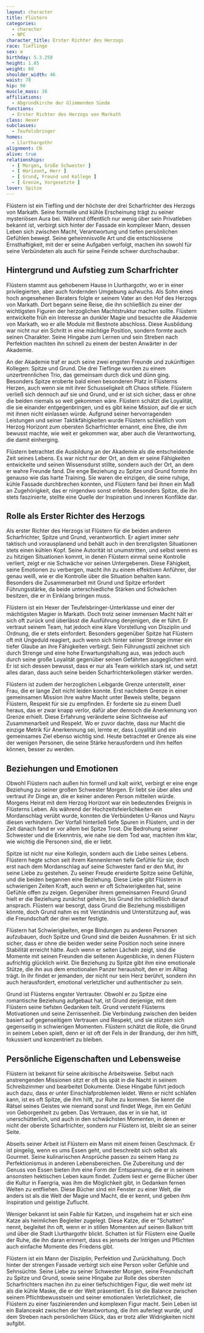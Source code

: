 ```yaml
---
layout: character
title: Flüstern
categories:
  - character
  - NPC
character_title: Erster Richter des Herzogs
race: Tieflinge
sex: m
birthday: 5.3.258
height: 1.85
weight: 80
shoulder_width: 46
waist: 78
hip: 90
muscle_mass: 38
affiliations:
  - Abgrundkirche der Glimmenden Sünde
functions:
  - Erster Richter des Herzogs von Markath
class: Hexer
subclasses:
  - Teufelsbringer
homes:
  - Llurthargothr
alignment: CN
alive: true
relationships:
  - [ Morgen, Große Schwester ]
  - [ Horizont, Herr ]
  - [ Grund, Freund und Kollege ]
  - [ Grenze, Vorgesetzte ]
lover: Spitze
---
```


Flüstern ist ein Tiefling und der höchste der drei Scharfrichter des Herzogs von Markath. Seine formelle und kühle
Erscheinung trägt zu seiner mysteriösen Aura bei. Während öffentlich nur wenig über sein Privatleben bekannt ist,
verbirgt sich hinter der Fassade ein komplexer Mann, dessen Leben sich zwischen Macht, Verantwortung und tiefen
persönlichen Gefühlen bewegt. Seine geheimnisvolle Art und die entschlossene Ernsthaftigkeit, mit der er seine Aufgaben
verfolgt, machen ihn sowohl für seine Verbündeten als auch für seine Feinde schwer durchschaubar.

<!--more-->

## Hintergrund und Aufstieg zum Scharfrichter

Flüstern stammt aus gehobenem Hause in Llurthargothr, wo er in einer privilegierten, aber auch fordernden Umgebung
aufwuchs. Als Sohn eines hoch angesehenen Beraters folgte er seinem Vater an den Hof des Herzogs von Markath. Dort
begann seine Reise, die ihn schließlich zu einer der wichtigsten Figuren der herzoglichen Machtstruktur machen sollte.
Flüstern entwickelte früh ein Interesse an dunkler Magie und besuchte die Akademie von Markath, wo er alle Module mit
Bestnote abschloss. Diese Ausbildung war nicht nur ein Schritt in eine mächtige Position, sondern formte auch seinen
Charakter. Seine Hingabe zum Lernen und sein Streben nach Perfektion machten ihn schnell zu einem der besten Anwärter in
der Akademie.

An der Akademie traf er auch seine zwei engsten Freunde und zukünftigen Kollegen: Spitze und Grund. Die drei Tieflinge
wurden zu einem unzertrennlichen Trio, das gemeinsam durch dick und dünn ging. Besonders Spitze eroberte bald einen
besonderen Platz in Flüsterns Herzen, auch wenn sie mit ihrer Schusseligkeit oft Chaos stiftete. Flüstern verließ sich
dennoch auf sie und Grund, und er ist sich sicher, dass er ohne die beiden niemals so weit gekommen wäre. Flüstern
schätzt die Loyalität, die sie einander entgegenbringen, und es gibt keine Mission, auf die er sich mit ihnen nicht
einlassen würde. Aufgrund seiner hervorragenden Leistungen und seiner Taktikfähigkeiten wurde Flüstern schließlich vom
Herzog Horizont zum obersten Scharfrichter ernannt, eine Ehre, die ihm bewusst machte, wie weit er gekommen war, aber
auch die Verantwortung, die damit einherging.

Flüstern betrachtet die Ausbildung an der Akademie als die entscheidende Zeit seines Lebens. Es war nicht nur der Ort,
an dem er seine Fähigkeiten entwickelte und seinen Wissensdurst stillte, sondern auch der Ort, an dem er wahre Freunde
fand. Die enge Beziehung zu Spitze und Grund formte ihn genauso wie das harte Training. Sie waren die einzigen, die
seine ruhige, kühle Fassade durchbrechen konnten, und Flüstern fand bei ihnen ein Maß an Zugehörigkeit, das er nirgendwo
sonst erlebte. Besonders Spitze, die ihn stets faszinierte, stellte eine Quelle der Inspiration und inneren Konflikte
dar.

## Rolle als Erster Richter des Herzogs

Als erster Richter des Herzogs ist Flüstern für die beiden anderen Scharfrichter, Spitze und Grund, verantwortlich. Er
agiert immer sehr taktisch und vorausplanend und behält auch in den brenzligsten Situationen stets einen kühlen Kopf.
Seine Autorität ist unumstritten, und selbst wenn es zu hitzigen Situationen kommt, in denen Flüstern einmal seine
Kontrolle verliert, zeigt er nie Schwäche vor seinen Untergebenen. Diese Fähigkeit, seine Emotionen zu verbergen, macht
ihn zu einem effektiven Anführer, der genau weiß, wie er die Kontrolle über die Situation behalten kann. Besonders die
Zusammenarbeit mit Grund und Spitze erfordert Führungsstärke, da beide unterschiedliche Stärken und Schwächen besitzen,
die er in Einklang bringen muss.

Flüstern ist ein Hexer der Teufelsbringer-Unterklasse und einer der mächtigsten Magier in Markath. Doch trotz seiner
immensen Macht hält er sich oft zurück und überlässt die Ausführung denjenigen, die er führt. Er vertraut seinem Team,
hat jedoch eine klare Vorstellung von Disziplin und Ordnung, die er stets einfordert. Besonders gegenüber Spitze hat
Flüstern oft mit Ungeduld reagiert, auch wenn sich hinter seiner Strenge immer ein tiefer Glaube an ihre Fähigkeiten
verbirgt. Sein Führungsstil zeichnet sich durch Strenge und eine hohe Erwartungshaltung aus, was jedoch auch durch seine
große Loyalität gegenüber seinen Gefährten ausgeglichen wird. Er ist sich dessen bewusst, dass er nur als Team wirklich
stark ist, und setzt alles daran, dass auch seine beiden Scharfrichterkollegen stärker werden.

Flüstern ist zudem der herzoglichen Leibgarde Grenze unterstellt, einer Frau, die er lange Zeit nicht leiden konnte.
Erst nachdem Grenze in einer gemeinsamen Mission ihre wahre Macht unter Beweis stellte, begann Flüstern, Respekt für sie
zu empfinden. Er forderte sie zu einem Duell heraus, das er zwar knapp verlor, dafür aber dennoch die Anerkennung von
Grenze erhielt. Diese Erfahrung veränderte seine Sichtweise auf Zusammenarbeit und
Respekt. Wo er zuvor dachte, dass nur Macht die einzige Metrik für Anerkennung sei, lernte er, dass Loyalität und ein
gemeinsames Ziel ebenso wichtig sind. Heute betrachtet er Grenze als eine der wenigen Personen, die seine Stärke
herausfordern und ihm helfen können, besser zu werden.

## Beziehungen und Emotionen

Obwohl Flüstern nach außen hin formell und kalt wirkt, verbirgt er eine enge Beziehung zu seiner großen Schwester
Morgen. Er liebt sie über alles und vertraut ihr Dinge an, die er keiner anderen Person mitteilen würde. Morgens
Heirat mit dem Herzog Horizont war ein bedeutendes Ereignis in Flüsterns Leben. Als während der Hochzeitsfeierlichkeiten
ein Mordanschlag verübt wurde, konnten die Verbündeten U-Ranos und Nayru diesen verhindern. Der Vorfall hinterließ tiefe
Spuren in Flüstern, und in der Zeit danach fand er vor allem bei Spitze Trost. Die Bedrohung seiner Schwester und die
Erkenntnis, wie nahe sie dem Tod war, machten ihm klar, wie wichtig die Personen sind, die er liebt.

Spitze ist nicht nur eine Kollegin, sondern auch die Liebe seines Lebens. Flüstern hegte schon seit ihrem Kennenlernen
tiefe Gefühle für sie, doch erst nach dem Mordanschlag auf seine Schwester fand er den Mut, ihr seine Liebe zu gestehen.
Zu seiner Freude erwiderte Spitze seine Gefühle, und die beiden begannen eine Beziehung. Diese Liebe gibt Flüstern in
schwierigen Zeiten Kraft, auch wenn er oft Schwierigkeiten hat, seine Gefühle offen zu zeigen. Gegenüber ihrem
gemeinsamen Freund Grund hielt er die Beziehung zunächst geheim, bis Grund ihn schließlich darauf ansprach. Flüstern war
besorgt, dass Grund die Beziehung missbilligen könnte, doch Grund nahm es mit Verständnis und Unterstützung auf, was die
Freundschaft der drei weiter festigte.

Flüstern hat Schwierigkeiten, enge Bindungen zu anderen Personen aufzubauen, doch Spitze und Grund sind die beiden
Ausnahmen. Er ist sich sicher, dass er ohne die beiden weder seine Position noch seine innere Stabilität erreicht hätte.
Auch wenn er selten Lächeln zeigt, sind die Momente mit seinen Freunden die seltenen Augenblicke, in denen Flüstern
aufrichtig glücklich wirkt. Die Beziehung zu Spitze gibt ihm eine emotionale Stütze, die ihn aus dem emotionalen Panzer
herausholt, den er im Alltag trägt. In ihr findet er jemanden, der nicht nur sein Herz berührt, sondern ihn auch
herausfordert, emotional verletzlicher und authentischer zu sein.

Grund ist Flüsterns engster Vertrauter. Obwohl er zu Spitze eine romantische Beziehung aufgebaut hat, ist Grund
derjenige, mit dem Flüstern seine tiefsten Gedanken teilt. Grund versteht Flüsterns Motivationen und seine
Zerrissenheit. Die Verbindung zwischen den beiden basiert auf gegenseitigem Vertrauen und Respekt, und sie stützen sich
gegenseitig in schwierigen Momenten. Flüstern schätzt die Rolle, die Grund in seinem Leben spielt, denn er ist oft der
Fels in der Brandung, der ihm hilft, fokussiert und konzentriert zu bleiben.

## Persönliche Eigenschaften und Lebensweise

Flüstern ist bekannt für seine akribische Arbeitsweise. Selbst nach anstrengenden Missionen sitzt er oft bis spät in die
Nacht in seinem Schreibzimmer und bearbeitet Dokumente. Diese Hingabe führt jedoch auch dazu, dass er unter
Einschlafproblemen leidet. Wenn er nicht schlafen kann, ist es oft Spitze, die ihm hilft, zur Ruhe zu kommen. Sie kennt
die Rätsel seines Geistes wie niemand sonst und findet Wege, ihm ein Gefühl von Geborgenheit zu geben. Das Vertrauen,
das er in sie hat, ist unerschütterlich, und auch in den schwächsten Momenten, in denen er nicht der oberste
Scharfrichter, sondern nur Flüstern ist, bleibt sie an seiner Seite.

Abseits seiner Arbeit ist Flüstern ein Mann mit einem feinen Geschmack. Er ist pingelig, wenn es ums Essen geht, und
beschreibt sich selbst als Gourmet. Seine kulinarischen Ansprüche passen zu seinem Hang zu Perfektionismus in anderen
Lebensbereichen. Die Zubereitung und der Genuss von Essen bieten ihm eine Form der Entspannung, die er in seinem
ansonsten hektischen Leben kaum findet. Zudem liest er gerne Bücher über die Kultur in Faergria, was ihm die Möglichkeit
gibt, in Gedanken fernen Welten zu entfliehen. Diese Bücher sind ein Fenster zu einer Welt, die anders ist als die Welt
der Magie und Macht, die er kennt, und geben ihm Inspiration und geistige Zuflucht.

Weniger bekannt ist sein Faible für Katzen, und insgeheim hat er sich eine Katze als heimlichen Begleiter zugelegt.
Diese Katze, die er "Schatten" nennt, begleitet ihn oft, wenn er in stillen Momenten auf seinen Balkon tritt und über
die Stadt Llurthargothr blickt. Schatten ist für Flüstern eine Quelle der Ruhe, die ihn daran erinnert, dass es jenseits
der Intrigen und Pflichten auch einfache Momente des Friedens gibt.

Flüstern ist ein Mann der Disziplin, Perfektion und Zurückhaltung. Doch hinter der strengen Fassade verbirgt sich eine
Person voller Gefühle und Sehnsüchte. Seine Liebe zu seiner Schwester Morgen, seine Freundschaft zu Spitze und Grund,
sowie seine Hingabe zur Rolle des obersten Scharfrichters machen ihn zu einer tiefschichtigen Figur, die weit mehr ist
als die kühle Maske, die er der Welt präsentiert. Es ist die Balance zwischen seinem Pflichtbewusstsein und seiner
emotionalen Verletzlichkeit, die Flüstern zu einer faszinierenden und komplexen Figur macht. Sein Leben ist ein
Balanceakt zwischen der Verantwortung, die ihm auferlegt wurde, und dem Streben nach persönlichem Glück, das er trotz
aller Widrigkeiten nicht aufgibt.